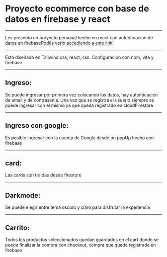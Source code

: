# Proyecto ecommerce con base de datos en firebase y react
***
Les presento un proyecto personal hecho en react con autenticacion de datos en firebase[Podés verlo accediendo a este link!](https://monster-sales-plataform.vercel.app/)
***
Está diseñado en Tailwind css, react, css. Configuracion con npm, vite y firebase
***
## Ingreso:
Se puede ingresar por primera vez colocando los datos, hay autenticacion de email y de contrasenia. Una vez que se registra el usuario siempre se puede ingresar con el mismo ya que queda registrado en cloudFirestore
***
## Ingreso con google:
Es posible ingresar con la cuenta de Google desde un popUp hecho con firebase
***
## card:
Las cards son traidas desde firestore
***
## Darkmode:
Se puede elegir entre tema oscuro y claro para disfrutar la experiencia
***
## Carrito:
Todos los productos seleccionados quedan guardados en el cart donde se puede finalizar la compra con checkout, compra que queda registrada en firebase